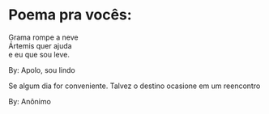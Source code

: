 <!DOCTYPE html>
<html lang="pt-br">
<head>
     <meta charset="UTF-8">
     <title>teste pra me amostra</title>
</head>
<body>
     <h1>Poema pra vocês:</h1>
     <p> Grama rompe a neve <br> Ártemis quer ajuda <br> e eu que sou leve. </p> 
     <p> By: Apolo, sou lindo </p>
     <p> Se algum dia for conveniente. Talvez o destino ocasione em um reencontro </p>
     <p> By: Anônimo </p>
</body>
</html>
